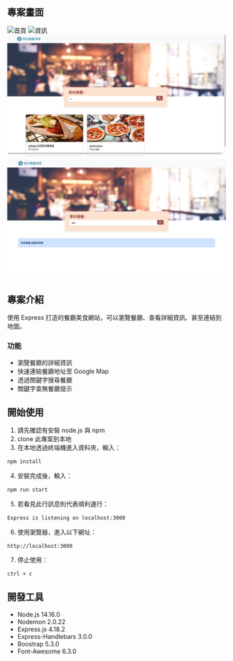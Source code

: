 ## 專案畫面

![首頁](./public/images/home.jpeg)
![資訊](./public/images/show.jpeg)
![搜尋成功](./public/image/searchTure.jpeg)
![搜尋失敗](./public/image/searchFalse.jpeg)

## 專案介紹

使用 Express 打造的餐廳美食網站，可以瀏覽餐廳、查看詳細資訊、甚至連結到地圖。

### 功能

- 瀏覽餐廳的詳細資訊
- 快速連結餐廳地址至 Google Map
- 透過關鍵字搜尋餐廳
- 關鍵字查無餐廳提示

## 開始使用

1. 請先確認有安裝 node.js 與 npm
2. clone 此專案到本地
3. 在本地透過終端機進入資料夾，輸入：

```bash
npm install
```

4. 安裝完成後，輸入：

```bash
npm run start
```

5. 若看見此行訊息則代表順利運行：

```bash
Express is listening on localhost:3000
```

6. 使用瀏覽器，進入以下網址：

```
http://localhost:3000
```

7. 停止使用：

```bash
ctrl + c
```

## 開發工具

- Node.js 14.16.0
- Nodemon 2.0.22
- Express.js 4.18.2
- Express-Handlebars 3.0.0
- Boostrap 5.3.0
- Font-Awesome 6.3.0
